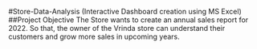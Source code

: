 #Store-Data-Analysis (Interactive Dashboard creation using MS Excel)
##Project Objective
The  Store wants to create an annual sales report for 2022. So that, the owner of the Vrinda store can understand their customers and grow more sales in upcoming years.
